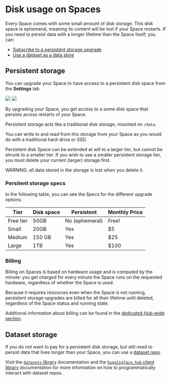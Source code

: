 # Disk usage on Spaces

Every Space comes with some small amount of disk storage. This disk space is ephemeral, meaning its content will be lost if your Space restarts.
If you need to persist data with a longer lifetime than the Space itself, you can:
- [Subscribe to a persistent storage upgrade](#persistent-storage)
- [Use a dataset as a data store](#dataset-storage)

## Persistent storage

You can upgrade your Space to have access to a persistent disk space from the **Settings** tab.


<div class="flex justify-center">
<img class="block dark:hidden" src="https://huggingface.co/datasets/huggingface/documentation-images/resolve/main/hub/spaces-storage-settings.png"/>
<img class="hidden dark:block" src="https://huggingface.co/datasets/huggingface/documentation-images/resolve/main/hub/spaces-storage-settings-dark.png"/>
</div>

By upgrading your Space, you get access to a some disk space that persists across restarts of your Space.

Persistent storage acts like a traditional disk storage, mounted on `/data`.

You can write to and read from this storage from your Space as you would do with a traditional hard-drive or SSD.

Persistent disk Space can be extended at will to a larger tier, but cannot be shrunk to a smaller tier. If you wish to use a smaller persistent storage tier, you must delete your current (larger) storage first.

<Tip warning={true}>
	WARNING: all data stored in the storage is lost when you delete it.
</Tip>

### Persitent storage specs

In the following table, you can see the Specs for the different upgrade options.

| **Tier**        	| **Disk space** 	| **Persistent** 	| **Monthly Price** 	|
|------------------	|------------------	|------------------	|----------------------	|
| Free tier        	| 50GB            	| No (ephemeral)  	| Free!                	|
| Small           	| 20GB             	| Yes           	| $5                	|
| Medium         	| 150 GB           	| Yes           	| $25                	|
| Large         	| 1TB              	| Yes           	| $100                	|


### Billing

Billing on Spaces is based on hardware usage and is computed by the minute: you get charged for every minute the Space runs on the requested hardware, regardless of whether the Space is used.

Because it requires resources even when the Space is not running, persistent storage upgrades are billed for all their lifetime until deleted, regardless of the Space status and running state.

Additional information about billing can be found in the [dedicated Hub-wide section](./billing).

## Dataset storage

If you do not want to pay for a persistent disk storage, but still need to persist data that lives longer than your Space, you can
use a [dataset repo](./datasets).

Visit the [`datasets` library](https://huggingface.co/docs/datasets/index) documentation and the [`huggingface_hub` client library](https://huggingface.co/docs/huggingface_hub/index) 
documentation for more information on how to programmatically interact with dataset repos.
